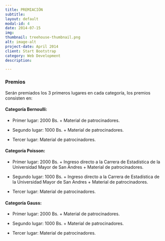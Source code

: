 ```yaml
---
title: PREMIACIÓN
subtitle: 
layout: default
modal-id: 4
date: 2014-07-15
img: 
thumbnail: treehouse-thumbnail.png
alt: image-alt
project-date: April 2014
client: Start Bootstrap
category: Web Development
description: 

---
```

### Premios

Serán premiados los 3 primeros lugares en cada categoría, los premios consisten en:
#### Categoría Bernoulli:
- Primer lugar: 2000 Bs. + Material de patrocinadores.

- Segundo lugar: 1000 Bs. + Material de patrocinadores.

- Tercer lugar: Material de patrocinadores.

#### Categoría Poisson:

- Primer lugar: 2000 Bs. + Ingreso directo a la Carrera de Estadística de la Universidad Mayor de San Andres + Material de patrocinadores.

- Segundo lugar: 1000 Bs. + Ingreso directo a la Carrera de Estadística de la Universidad Mayor de San Andres + Material de patrocinadores.

- Tercer lugar: Material de patrocinadores.

#### Categoría Gauss:

- Primer lugar: 2000 Bs. + Material de patrocinadores.

- Segundo lugar: 1000 Bs. + Material de patrocinadores.

- Tercer lugar: Material de patrocinadores.
